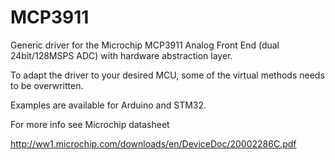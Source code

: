 
MCP3911
=======

Generic driver for the Microchip MCP3911 Analog Front End (dual 24bit/128MSPS ADC)
with hardware abstraction layer.

To adapt the driver to your desired MCU, some of the virtual methods needs
to be overwritten.

Examples are available for Arduino and STM32.

For more info see Microchip datasheet

http://ww1.microchip.com/downloads/en/DeviceDoc/20002286C.pdf



